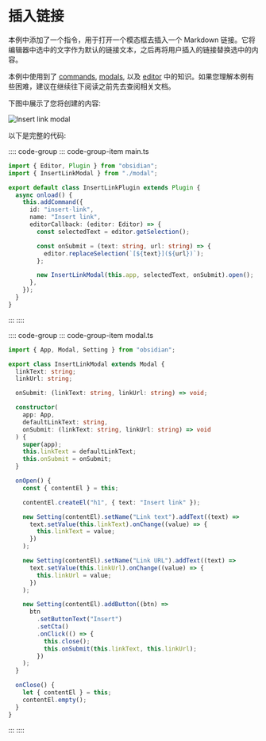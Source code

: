 # 插入链接

本例中添加了一个指令，用于打开一个模态框去插入一个 Markdown 链接。它将编辑器中选中的文字作为默认的链接文本，之后再将用户插入的链接替换选中的内容。

本例中使用到了 [commands](../guides/commands.md), [modals](../guides/modals.md), 以及 [editor](../guides/editor.md) 中的知识。如果您理解本例有些困难，建议在继续往下阅读之前先去查阅相关文档。

下图中展示了您将创建的内容:

![Insert link modal](/images/example-insert-link.gif)

以下是完整的代码:

:::: code-group
::: code-group-item main.ts
```ts
import { Editor, Plugin } from "obsidian";
import { InsertLinkModal } from "./modal";

export default class InsertLinkPlugin extends Plugin {
  async onload() {
    this.addCommand({
      id: "insert-link",
      name: "Insert link",
      editorCallback: (editor: Editor) => {
        const selectedText = editor.getSelection();

        const onSubmit = (text: string, url: string) => {
          editor.replaceSelection(`[${text}](${url})`);
        };

        new InsertLinkModal(this.app, selectedText, onSubmit).open();
      },
    });
  }
}
```
:::
::::

:::: code-group
::: code-group-item modal.ts
```ts
import { App, Modal, Setting } from "obsidian";

export class InsertLinkModal extends Modal {
  linkText: string;
  linkUrl: string;

  onSubmit: (linkText: string, linkUrl: string) => void;

  constructor(
    app: App,
    defaultLinkText: string,
    onSubmit: (linkText: string, linkUrl: string) => void
  ) {
    super(app);
    this.linkText = defaultLinkText;
    this.onSubmit = onSubmit;
  }

  onOpen() {
    const { contentEl } = this;

    contentEl.createEl("h1", { text: "Insert link" });

    new Setting(contentEl).setName("Link text").addText((text) =>
      text.setValue(this.linkText).onChange((value) => {
        this.linkText = value;
      })
    );

    new Setting(contentEl).setName("Link URL").addText((text) =>
      text.setValue(this.linkUrl).onChange((value) => {
        this.linkUrl = value;
      })
    );

    new Setting(contentEl).addButton((btn) =>
      btn
        .setButtonText("Insert")
        .setCta()
        .onClick(() => {
          this.close();
          this.onSubmit(this.linkText, this.linkUrl);
        })
    );
  }

  onClose() {
    let { contentEl } = this;
    contentEl.empty();
  }
}
```
:::
::::
